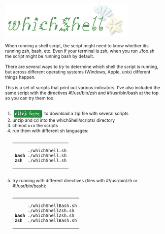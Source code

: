 <img src="./assets/images/whichShellLogo.png" alt="which shell"><br>
<br>
When running a shell script, the script might need to know whether itis running zsh, bash, etc.
Even if your terminal is zsh, when you run ./foo.sh the script might be running bash by default.<br>
<br>
There are several ways to <i>try</i> to determine which shell the script is running, but across different operating systems (Windows, Apple, unix) different things happen.<br>
<br>
This is a set of scripts that print out various indicators. I've also included the same script with
the directives #!/usr/bin/zsh and #!/usr/bin/bash  at the top so you can try them too.
<br><br>
<ol>
<li>&nbsp;<a href="https://github.com/rg3h/whichShell/raw/main/whichShell.zip"><img src="./assets/images/clickHereButton.png" alt="click here to download the scripts" valign="middle"/></a>&nbsp;&nbsp;to download a zip file with several scripts</li>
  <li>unzip and cd into the whichShell/scripts/ directory</li>
  <li>chmod u+x the scripts</li>
  <li>run them with different sh languages:
    <br><br>
    <table><tr><td><pre>
     ./whichShell.sh
<b>bash</b> ./whichShell.sh
<b>zsh</b>  ./whichShell.sh</pre>
    </td></tr></table>
  </li>
  <br>
  <li>try running with different directives (files with #!/usr/bin/zh or #!/usr/bin/bash):
    <br><br>
    <table><tr><td><pre>
     ./whichShellBash.sh
     ./whichShellZsh.sh
<b>bash</b> ./whichShellZsh.sh
<b>zsh</b>  ./whichShellBash.sh</pre>
    </td></tr></table>
  </li>
</ol>
<br>
